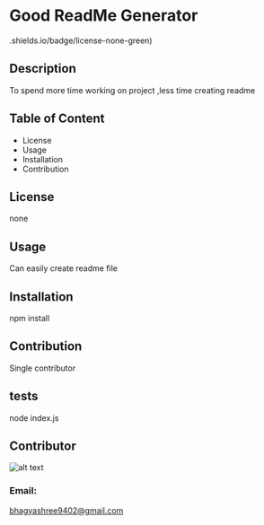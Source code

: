 # Good ReadMe Generator
.shields.io/badge/license-none-green)

## Description
To spend more time working on project ,less time creating readme

## Table of Content
- License
- Usage
- Installation
- Contribution

## License
none

## Usage
Can easily create readme file

## Installation
npm install

## Contribution
Single contributor

## tests
node index.js

## Contributor
![alt text](https://avatars3.githubusercontent.com/u/61488735?v=4) 

### Email: 
bhagyashree9402@gmail.com
